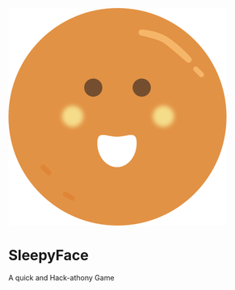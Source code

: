 ![Alt text](https://raw.githubusercontent.com/akaifi/SleepyFace/main/assets/HachathonX/akChar.svg)
# SleepyFace
A quick and Hack-athony Game 
